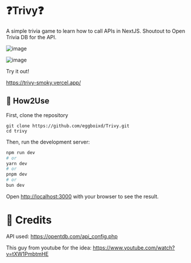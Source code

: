 

# ❓Trivy❓

A simple trivia game to learn how to call APIs in NextJS. Shoutout to Open Trivia DB for the API.

![image](https://github.com/user-attachments/assets/46ed2488-a1a7-493d-8d95-eb5a1b869365)


![image](https://github.com/user-attachments/assets/0c36e01e-e2a9-4942-98b2-d6528be4aa85)


Try it out!

https://trivy-smoky.vercel.app/

## 📝 How2Use

First, clone the repository
```
git clone https://github.com/eggboixd/Trivy.git
cd trivy
```

Then, run the development server:

```bash
npm run dev
# or
yarn dev
# or
pnpm dev
# or
bun dev
```

Open [http://localhost:3000](http://localhost:3000) with your browser to see the result.


# 🙌 Credits
API used: https://opentdb.com/api_config.php

This guy from youtube for the idea: https://www.youtube.com/watch?v=tXW1PmbtmHE

